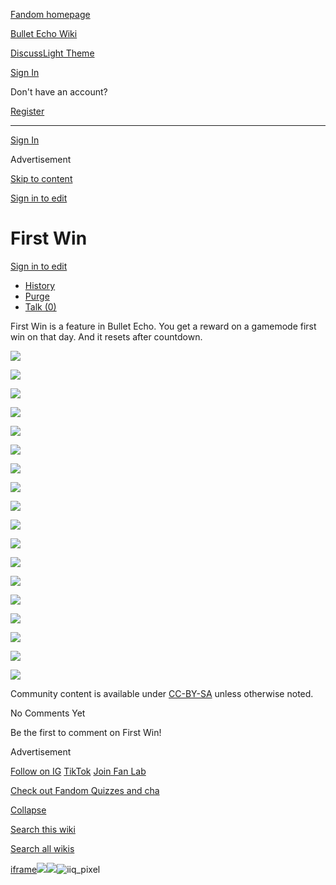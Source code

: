 [Fandom homepage](https://www.fandom.com/)

[Bullet Echo Wiki](https://bullet-echo.fandom.com/)

[Discuss](https://bullet-echo.fandom.com/f "Discuss")[Light Theme](https://bullet-echo.fandom.com/wiki/First_Win# "Light Theme")

[Sign In](https://auth.fandom.com/signin?source=mw&redirect=https%3A%2F%2Fbullet-echo.fandom.com%2Fwiki%2FFirst_Win)

Don't have an account?

[Register](https://auth.fandom.com/register?source=mw&redirect=https%3A%2F%2Fbullet-echo.fandom.com%2Fwiki%2FFirst_Win)

* * *

[Sign In](https://auth.fandom.com/signin?source=mw&redirect=https%3A%2F%2Fbullet-echo.fandom.com%2Fwiki%2FFirst_Win)

Advertisement

[Skip to content](https://bullet-echo.fandom.com/wiki/First_Win#page-header)

[Sign in to edit](https://auth.fandom.com/signin?redirect=https%3A%2F%2Fbullet-echo.fandom.com%2Fwiki%2FFirst_Win%3Fveaction%3Dedit&uselang=en)

# First Win

[Sign in to edit](https://auth.fandom.com/signin?redirect=https%3A%2F%2Fbullet-echo.fandom.com%2Fwiki%2FFirst_Win%3Fveaction%3Dedit&uselang=en)

- [History](https://bullet-echo.fandom.com/wiki/First_Win?action=history)
- [Purge](https://bullet-echo.fandom.com/wiki/First_Win?action=purge)
- [Talk (0)](https://bullet-echo.fandom.com/wiki/Talk:First_Win?action=edit&redlink=1)

First Win is a feature in Bullet Echo. You get a reward on a gamemode first win on that day. And it resets after countdown.

[![](https://static.wikia.nocookie.net/bullet-echo/images/4/45/First_win_1.png/revision/latest/scale-to-width-down/185?cb=20241220151814)](https://bullet-echo.fandom.com/wiki/File:First_win_1.png "First win 1.png (34 KB)")

[![](https://static.wikia.nocookie.net/bullet-echo/images/e/ef/First_win_3.png/revision/latest/scale-to-width-down/185?cb=20241220151815)](https://bullet-echo.fandom.com/wiki/File:First_win_3.png "First win 3.png (12 KB)")

[![](https://static.wikia.nocookie.net/bullet-echo/images/7/70/First_win_2.jpg/revision/latest/scale-to-width-down/185?cb=20241220151816)](https://bullet-echo.fandom.com/wiki/File:First_win_2.jpg "First win 2.jpg (712 KB)")

[![](https://static.wikia.nocookie.net/bullet-echo/images/e/ea/First_win_4.jpg/revision/latest/scale-to-width-down/185?cb=20241220151816)](https://bullet-echo.fandom.com/wiki/File:First_win_4.jpg "First win 4.jpg (731 KB)")

[![](https://static.wikia.nocookie.net/bullet-echo/images/7/74/Fw.png/revision/latest/scale-to-width-down/185?cb=20241220154604)](https://bullet-echo.fandom.com/wiki/File:Fw.png "Fw.png (11 KB)")

[![](https://static.wikia.nocookie.net/bullet-echo/images/6/69/Fw_0.png/revision/latest/scale-to-width-down/185?cb=20241220154604)](https://bullet-echo.fandom.com/wiki/File:Fw_0.png "Fw 0.png (18 KB)")

[![](https://static.wikia.nocookie.net/bullet-echo/images/f/f2/Fw_1.png/revision/latest/scale-to-width-down/185?cb=20241220154603)](https://bullet-echo.fandom.com/wiki/File:Fw_1.png "Fw 1.png (14 KB)")

[![](https://static.wikia.nocookie.net/bullet-echo/images/2/2c/Fw_5.png/revision/latest/scale-to-width-down/185?cb=20241220154604)](https://bullet-echo.fandom.com/wiki/File:Fw_5.png "Fw 5.png (9 KB)")

[![](https://static.wikia.nocookie.net/bullet-echo/images/5/55/Fw_4.jpg/revision/latest/scale-to-width-down/185?cb=20241220154607)](https://bullet-echo.fandom.com/wiki/File:Fw_4.jpg "Fw 4.jpg (375 KB)")

[![](https://static.wikia.nocookie.net/bullet-echo/images/7/7e/Fw_3.jpg/revision/latest/scale-to-width-down/185?cb=20241220154607)](https://bullet-echo.fandom.com/wiki/File:Fw_3.jpg "Fw 3.jpg (401 KB)")

[![](https://static.wikia.nocookie.net/bullet-echo/images/3/37/Fw_2.jpg/revision/latest/scale-to-width-down/185?cb=20241220154608)](https://bullet-echo.fandom.com/wiki/File:Fw_2.jpg "Fw 2.jpg (525 KB)")

[![](https://static.wikia.nocookie.net/bullet-echo/images/f/f0/Fw_6.png/revision/latest/scale-to-width-down/173?cb=20241220154608)](https://bullet-echo.fandom.com/wiki/File:Fw_6.png "Fw 6.png (692 KB)")

[![](https://static.wikia.nocookie.net/bullet-echo/images/a/ae/Fw_7.jpg/revision/latest/scale-to-width-down/185?cb=20241220154608)](https://bullet-echo.fandom.com/wiki/File:Fw_7.jpg "Fw 7.jpg (734 KB)")

[![](https://static.wikia.nocookie.net/bullet-echo/images/4/4d/Fw_8.jpg/revision/latest/scale-to-width-down/185?cb=20241220154609)](https://bullet-echo.fandom.com/wiki/File:Fw_8.jpg "Fw 8.jpg (909 KB)")

[![](https://static.wikia.nocookie.net/bullet-echo/images/6/6a/Med11.png/revision/latest/scale-to-width-down/171?cb=20241220181738)](https://bullet-echo.fandom.com/wiki/File:Med11.png "Med11.png (453 KB)")

[![](https://static.wikia.nocookie.net/bullet-echo/images/1/1d/Med9.png/revision/latest/scale-to-width-down/177?cb=20241220181738)](https://bullet-echo.fandom.com/wiki/File:Med9.png "Med9.png (449 KB)")

[![](https://static.wikia.nocookie.net/bullet-echo/images/e/e6/Med10.jpg/revision/latest/scale-to-width-down/185?cb=20241220181737)](https://bullet-echo.fandom.com/wiki/File:Med10.jpg "Med10.jpg (354 KB)")

[![](https://static.wikia.nocookie.net/bullet-echo/images/5/57/Med6.png/revision/latest/scale-to-width-down/185?cb=20241220181733)](https://bullet-echo.fandom.com/wiki/File:Med6.png "Med6.png (11 KB)")

Community content is available under [CC-BY-SA](https://www.fandom.com/licensing) unless otherwise noted.

No Comments Yet

Be the first to comment on First Win!

Advertisement

[Follow on IG](https://bit.ly/FandomIG) [TikTok](https://bit.ly/TikTokFandom) [Join Fan Lab](https://bit.ly/FanLabWikiBar)

[Check out Fandom Quizzes and cha](https://bit.ly/WBTrivia2)

[Collapse](https://bullet-echo.fandom.com/wiki/First_Win# "Collapse")

[Search this wiki](https://bullet-echo.fandom.com/wiki/Special:Search?scope=internal&query=&h=1&isFromHighlightActions=on)

[Search all wikis](https://bullet-echo.fandom.com/wiki/Special:Search?scope=cross-wiki&query=&h=1&isFromHighlightActions=on)

[iframe](https://www.fandom.com/silver-surfer.html)![](https://idsync.rlcdn.com/712315.gif?partner_uid=1f696b69-5468-4f2d-84d7-14529e288479)![](https://pixel.tapad.com/idsync/ex/receive?partner_id=3442&partner_device_id=1f696b69-5468-4f2d-84d7-14529e288479&partner_url=https://services.fandom.com/identity-storage/external/experian/receiveid/8672ce78-7664-45a3-92eb-389994d5b09b?id=${TA_DEVICE_ID}&partner=TAPAD)![iiq_pixel](https://sync.intentiq.com/profiles_engine/ProfilesEngineServlet?at=20&mi=10&secure=1&dpi=1187275693&iiqidtype=2&iiqpcid=b0c4394d-46b9-5bc1-45a8-63e3b00ac177&iiqpciddate=1745205129683&tsrnd=456_1745205129690&vrref=fandom.com&jsver=6.07&dw=1280&dh=1024&dpr=1&lan=en-US&testPercentage=97&testGroup=A&uh=%7B%220%22%3A%22%5C%22Google%20Chrome%5C%22%3Bv%3D%5C%22135%5C%22%2C%20%5C%22Not-A.Brand%5C%22%3Bv%3D%5C%228%5C%22%2C%20%5C%22Chromium%5C%22%3Bv%3D%5C%22135%5C%22%22%2C%221%22%3A%22%3F0%22%2C%222%22%3A%22%5C%22Linux%20x86_64%5C%22%22%2C%223%22%3A%22%5C%22x86%5C%22%22%2C%224%22%3A%22%5C%2264%5C%22%22%2C%226%22%3A%22%5C%226.6.72%5C%22%22%2C%227%22%3A%22%3F0%22%2C%228%22%3A%22%5C%22Google%20Chrome%5C%22%3Bv%3D%5C%22135.0.7049.95%5C%22%2C%20%5C%22Not-A.Brand%5C%22%3Bv%3D%5C%228.0.0.0%5C%22%2C%20%5C%22Chromium%5C%22%3Bv%3D%5C%22135.0.7049.95%5C%22%22%7D&gdpr=0)